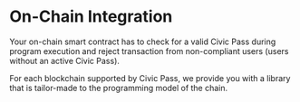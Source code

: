 # On-Chain Integration

Your on-chain smart contract has to check for a valid Civic Pass during program execution and reject transaction from non-compliant users (users without an active Civic Pass).

For each blockchain supported by Civic Pass, we provide you with a library that is tailor-made to the programming model of the chain.


